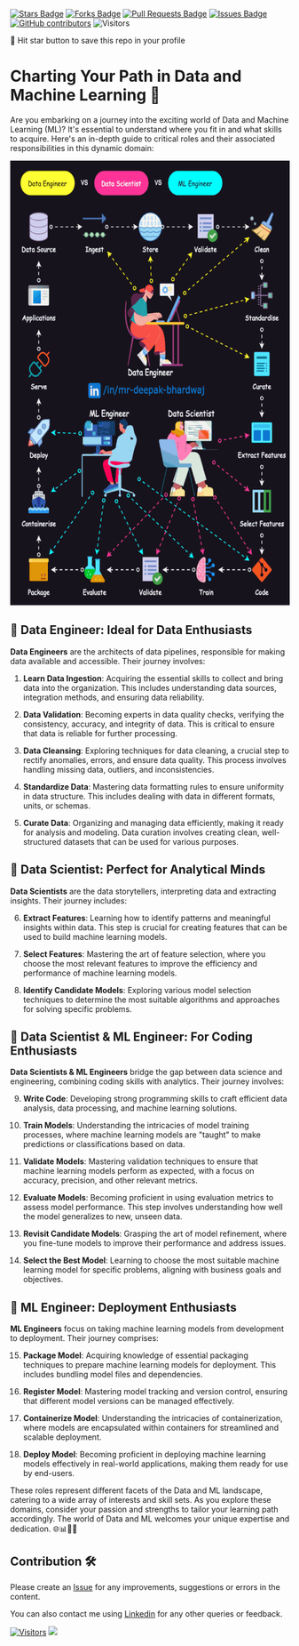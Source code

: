 <a href="https://github.com/drshahizan/BDM/stargazers"><img src="https://img.shields.io/github/stars/drshahizan/BDM" alt="Stars Badge"/></a>
<a href="https://github.com/drshahizan/BDM/network/members"><img src="https://img.shields.io/github/forks/drshahizan/BDM" alt="Forks Badge"/></a>
<a href="https://github.com/drshahizan/BDM/pulls"><img src="https://img.shields.io/github/issues-pr/drshahizan/BDM" alt="Pull Requests Badge"/></a>
<a href="https://github.com/drshahizan/BDM"><img src="https://img.shields.io/github/issues/drshahizan/BDM" alt="Issues Badge"/></a>
<a href="https://github.com/drshahizan/BDM/graphs/contributors"><img alt="GitHub contributors" src="https://img.shields.io/github/contributors/drshahizan/BDM?color=2b9348"></a>
![Visitors](https://api.visitorbadge.io/api/visitors?path=https%3A%2F%2Fgithub.com%2Fdrshahizan%2BDM&labelColor=%23d9e3f0&countColor=%23697689&style=flat)

🌟 Hit star button to save this repo in your profile

# Charting Your Path in Data and Machine Learning 🚀

Are you embarking on a journey into the exciting world of Data and Machine Learning (ML)? It's essential to understand where you fit in and what skills to acquire. Here's an in-depth guide to critical roles and their associated responsibilities in this dynamic domain:

<p align="center">
<img src="../images/de_ds.gif"  height="800" />
</p>

## 🔘 **Data Engineer: Ideal for Data Enthusiasts** 

**Data Engineers** are the architects of data pipelines, responsible for making data available and accessible. Their journey involves:

1. **Learn Data Ingestion**: Acquiring the essential skills to collect and bring data into the organization. This includes understanding data sources, integration methods, and ensuring data reliability.

2. **Data Validation**: Becoming experts in data quality checks, verifying the consistency, accuracy, and integrity of data. This is critical to ensure that data is reliable for further processing.

3. **Data Cleansing**: Exploring techniques for data cleaning, a crucial step to rectify anomalies, errors, and ensure data quality. This process involves handling missing data, outliers, and inconsistencies.

4. **Standardize Data**: Mastering data formatting rules to ensure uniformity in data structure. This includes dealing with data in different formats, units, or schemas.

5. **Curate Data**: Organizing and managing data efficiently, making it ready for analysis and modeling. Data curation involves creating clean, well-structured datasets that can be used for various purposes.

## 🔘 **Data Scientist: Perfect for Analytical Minds**

**Data Scientists** are the data storytellers, interpreting data and extracting insights. Their journey includes:

6. **Extract Features**: Learning how to identify patterns and meaningful insights within data. This step is crucial for creating features that can be used to build machine learning models.

7. **Select Features**: Mastering the art of feature selection, where you choose the most relevant features to improve the efficiency and performance of machine learning models.

8. **Identify Candidate Models**: Exploring various model selection techniques to determine the most suitable algorithms and approaches for solving specific problems.

## 🔘 **Data Scientist & ML Engineer: For Coding Enthusiasts**

**Data Scientists & ML Engineers** bridge the gap between data science and engineering, combining coding skills with analytics. Their journey involves:

9. **Write Code**: Developing strong programming skills to craft efficient data analysis, data processing, and machine learning solutions.

10. **Train Models**: Understanding the intricacies of model training processes, where machine learning models are "taught" to make predictions or classifications based on data.

11. **Validate Models**: Mastering validation techniques to ensure that machine learning models perform as expected, with a focus on accuracy, precision, and other relevant metrics.

12. **Evaluate Models**: Becoming proficient in using evaluation metrics to assess model performance. This step involves understanding how well the model generalizes to new, unseen data.

13. **Revisit Candidate Models**: Grasping the art of model refinement, where you fine-tune models to improve their performance and address issues.

14. **Select the Best Model**: Learning to choose the most suitable machine learning model for specific problems, aligning with business goals and objectives.

## 🔘 **ML Engineer: Deployment Enthusiasts**

**ML Engineers** focus on taking machine learning models from development to deployment. Their journey comprises:

15. **Package Model**: Acquiring knowledge of essential packaging techniques to prepare machine learning models for deployment. This includes bundling model files and dependencies.

16. **Register Model**: Mastering model tracking and version control, ensuring that different model versions can be managed effectively.

17. **Containerize Model**: Understanding the intricacies of containerization, where models are encapsulated within containers for streamlined and scalable deployment.

18. **Deploy Model**: Becoming proficient in deploying machine learning models effectively in real-world applications, making them ready for use by end-users.

These roles represent different facets of the Data and ML landscape, catering to a wide array of interests and skill sets. As you explore these domains, consider your passion and strengths to tailor your learning path accordingly. The world of Data and ML welcomes your unique expertise and dedication. 🌐📊👩‍💻
## Contribution 🛠️
Please create an [Issue](https://github.com/drshahizan/BDM/issues) for any improvements, suggestions or errors in the content.

You can also contact me using [Linkedin](https://www.linkedin.com/in/drshahizan/) for any other queries or feedback.

[![Visitors](https://api.visitorbadge.io/api/visitors?path=https%3A%2F%2Fgithub.com%2Fdrshahizan&labelColor=%23697689&countColor=%23555555&style=plastic)](https://visitorbadge.io/status?path=https%3A%2F%2Fgithub.com%2Fdrshahizan)
![](https://hit.yhype.me/github/profile?user_id=81284918)


